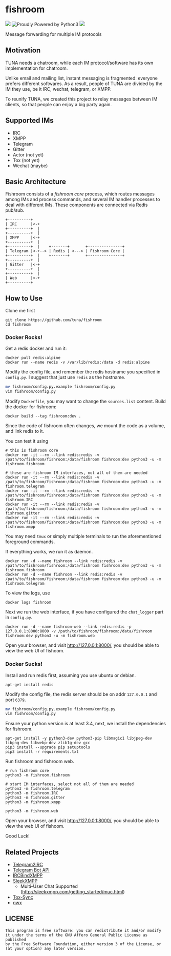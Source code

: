 # fishroom
![](https://img.shields.io/badge/license-AGPL-blue.svg)
![Proudly Powered by Python3](https://img.shields.io/badge/python-3.4%2C3.5-blue.svg)
[![](https://img.shields.io/badge/%23chat-fishroom-brightgreen.svg)](https://fishroom.tuna.moe/)

Message forwarding for multiple IM protocols

## Motivation
TUNA needs a chatroom, while each IM protocol/software has its own implementation for chatroom.

Unlike email and mailing list, instant messaging is fragmented: everyone prefers different softwares.
As a result, people of TUNA are divided by the IM they use, be it IRC, wechat, telegram, or XMPP.

To reunify TUNA, we created this project to relay messages between IM clients, so that people can enjoy a
big party again.

## Supported IMs

- IRC
- XMPP
- Telegram
- Gitter
- Actor (not yet)
- Tox (not yet)
- Wechat (maybe)

## Basic Architecture

Fishroom consists of a *fishroom core* process, which routes messages among IMs and process commands, 
and several IM handler processes to deal with different IMs. These components are connected via Redis pub/sub.

```
+----------+
| IRC      |<-+
+----------+  |
+----------+  |
| XMPP     |<-+
+----------+  |
+----------+  |    +-------+       +---------------+
| Telegram |<-+--> | Redis | <---> | Fishroom Core |
+----------+  |    +-------+       +---------------+
+----------+  |
| Gitter   |<-+
+----------+  |
+----------+  |
| Web      |<-+
+----------+
```

## How to Use

Clone me first
```
git clone https://github.com/tuna/fishroom
cd fishroom
```

### Docker Rocks!

Get a redis docker and run it:

```
docker pull redis:alpine
docker run --name redis -v /var/lib/redis:/data -d redis:alpine
```

Modify the config file, and remember the redis hostname you specified in `config.py`.
I suggest that just use `redis` as the hostname.

```bash
mv fishroom/config.py.example fishroom/config.py
vim fishroom/config.py
```

Modify `Dockerfile`, you may want to change the `sources.list` content.
Build the docker for fishroom:

```
docker build --tag fishroom:dev .
```

Since the code of fishroom often changes, we mount the code as a volume, and link redis to it.

You can test it using
```
# this is fishroom core
docker run -it --rm --link redis:redis -v /path/to/fishroom/fishroom:/data/fishroom fishroom:dev python3 -u -m fishroom.fishroom

# these are fishroom IM interfaces, not all of them are needed
docker run -it --rm --link redis:redis -v /path/to/fishroom/fishroom:/data/fishroom fishroom:dev python3 -u -m fishroom.telegram
docker run -it --rm --link redis:redis -v /path/to/fishroom/fishroom:/data/fishroom fishroom:dev python3 -u -m fishroom.IRC
docker run -it --rm --link redis:redis -v /path/to/fishroom/fishroom:/data/fishroom fishroom:dev python3 -u -m fishroom.gitter
docker run -it --rm --link redis:redis -v /path/to/fishroom/fishroom:/data/fishroom fishroom:dev python3 -u -m fishroom.xmpp
```
You may need `tmux` or simply multiple terminals to run the aforementioned foreground commands.

If everything works, we run it as daemon.
```
docker run -d --name fishroom --link redis:redis -v /path/to/fishroom/fishroom:/data/fishroom fishroom:dev python3 -u -m fishroom.fishroom
docker run -d --name fishroom --link redis:redis -v /path/to/fishroom/fishroom:/data/fishroom fishroom:dev python3 -u -m fishroom.telegram
```

To view the logs, use
```
docker logs fishroom
```

Next we run the web interface, if you have configured the `chat_logger` part in `config.py`.
```
docker run -d --name fishroom-web --link redis:redis -p 127.0.0.1:8000:8000 -v /path/to/fishroom/fishroom:/data/fishroom fishroom:dev python3 -u -m fishroom.web
```
Open your browser, and visit <http://127.0.0.1:8000/>, you should be able to view the web UI of fishoom.


### Docker Sucks!

Install and run redis first, assuming you use ubuntu or debian.

```
apt-get install redis
```

Modify the config file, the redis server should be on addr `127.0.0.1` and port `6379`.

```bash
mv fishroom/config.py.example fishroom/config.py
vim fishroom/config.py
```

Ensure your python version is at least 3.4, next, we install the dependencies for fishroom.

```
apt-get install -y python3-dev python3-pip libmagic1 libjpeg-dev libpng-dev libwebp-dev zlib1g-dev gcc
pip3 install --upgrade pip setuptools
pip3 install -r requirements.txt
```

Run fishroom and fishroom web.
```
# run fishroom core
python3 -m fishroom.fishroom

# start IM interfaces, select not all of them are needed
python3 -m fishroom.telegram
python3 -m fishroom.IRC
python3 -m fishroom.gitter
python3 -m fishroom.xmpp

python3 -m fishroom.web
```
Open your browser, and visit <http://127.0.0.1:8000/>, you should be able to view the web UI of fishoom.

Good Luck!

## Related Projects

- [Telegram2IRC](https://github.com/tuna/telegram2irc)
- [Telegram Bot API](https://core.telegram.org/bots/api)
- [IRCBindXMPP](https://github.com/lilydjwg/ircbindxmpp)
- [SleekXMPP](https://pypi.python.org/pypi/sleekxmpp)
	- Multi-User Chat Supported (http://sleekxmpp.com/getting_started/muc.html)
- [Tox-Sync](https://github.com/aitjcize/tox-irc-sync)
- [qwx](https://github.com/xiangzhai/qwx)

## LICENSE

```
This program is free software: you can redistribute it and/or modify
it under the terms of the GNU Affero General Public License as published
by the Free Software Foundation, either version 3 of the License, or
(at your option) any later version.
```
